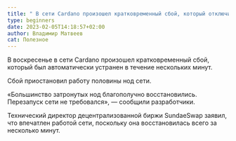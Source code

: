 ```yaml
---
title: " В сети Cardano произошел кратковременный сбой, который отключил половину нод"
type: beginners
date: 2023-02-05T14:18:57+02:00
author: Владимир Матвеев
cat: Полезное
---
```

<!--StartFragment-->

В воскресенье в сети Cardano произошел кратковременный сбой, который был автоматически устранен в течение нескольких минут.

Сбой приостановил работу половины нод сети.

«Большинство затронутых нод благополучно восстановились. Перезапуск сети не требовался», — сообщили разработчики.

Технический директор децентрализованной биржи SundaeSwap заявил, что впечатлен работой сети, поскольку она восстановилась всего за несколько минут.

<!--EndFragment-->